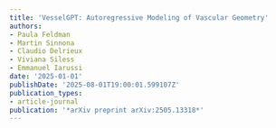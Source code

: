 ```yaml
---
title: 'VesselGPT: Autoregressive Modeling of Vascular Geometry'
authors:
- Paula Feldman
- Martin Sinnona
- Claudio Delrieux
- Viviana Siless
- Emmanuel Iarussi
date: '2025-01-01'
publishDate: '2025-08-01T19:00:01.599107Z'
publication_types:
- article-journal
publication: '*arXiv preprint arXiv:2505.13318*'
---
```

